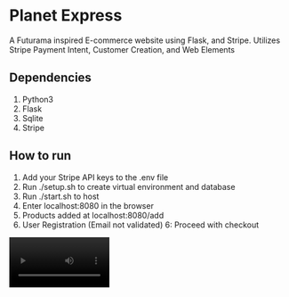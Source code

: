 # Planet Express 
A Futurama inspired E-commerce website using Flask, and Stripe. 
Utilizes Stripe Payment Intent, Customer Creation, and Web Elements
  
## Dependencies ##
1. Python3
2. Flask
3. Sqlite
4. Stripe

## How to run ##
1. Add your Stripe API keys to the .env file
2. Run ./setup.sh to create virtual environment and database
3. Run ./start.sh to host
4. Enter localhost:8080 in the browser
5. Products added at localhost:8080/add
6. User Registration (Email not validated)
6: Proceed with checkout




<video src='https://streamable.com/lxy1a0' width=180/></video>

